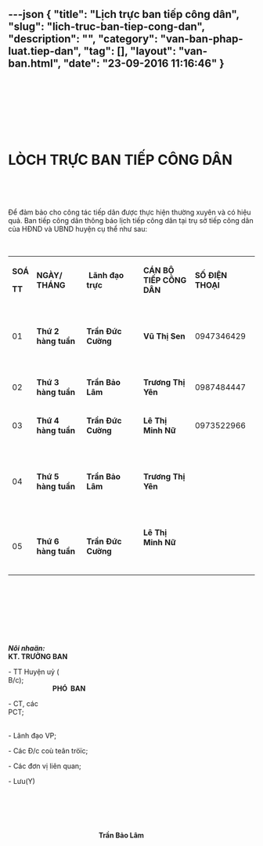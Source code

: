 ---json
{
    "title": "Lịch trực ban tiếp công dân",
    "slug": "lich-truc-ban-tiep-cong-dan",
    "description": "",
    "category": "van-ban-phap-luat.tiep-dan",
    "tag": [],
    "layout": "van-ban.html",
    "date": "23-09-2016 11:16:46"
}
---

<p>&nbsp;</p>
<p>&nbsp;</p>
<p>&nbsp;</p>
<p>&nbsp;</p>
<h1>L&Ograve;CH TRỰC&nbsp;BAN TIẾP C&Ocirc;NG D&Acirc;N &nbsp;&nbsp;</h1>
<p>&nbsp;</p>
<p>&nbsp;</p>
<p>Để đảm bảo cho c&ocirc;ng t&aacute;c tiếp d&acirc;n được thực hiện thường xuy&ecirc;n v&agrave; c&oacute; hiệu quả. Ban tiếp c&ocirc;ng d&acirc;n th&ocirc;ng b&aacute;o lịch tiếp c&ocirc;ng d&acirc;n tại trụ sở tiếp c&ocirc;ng d&acirc;n của HĐND v&agrave; UBND huyện cụ thể như sau:</p>
<p><strong>&nbsp;</strong></p>
<table width="925">
<tbody>
<tr>
<td width="34">
<p><strong>SO&Aacute;</strong></p>
<p><strong>TT</strong></p>
</td>
<td width="229">
<p><strong>NG&Agrave;Y/ TH&Aacute;NG</strong></p>
</td>
<td width="227">
<p><strong>&nbsp;L&atilde;nh&nbsp;đạo trực</strong></p>
</td>
<td width="265">
<p><strong>C</strong><strong>&Aacute;N BỘ TIẾP C&Ocirc;NG D&Acirc;N</strong></p>
</td>
<td width="170">
<p><strong>S</strong><strong>Ố ĐIỆN THOẠI</strong></p>
</td>
</tr>
<tr>
<td width="34">
<p>01</p>
</td>
<td width="229">
<p><strong>Thứ 2 h&agrave;ng tuần</strong></p>
</td>
<td width="227">
<p><strong>Trần Đức Cường</strong></p>
</td>
<td width="265">
<p><strong>Vũ Thị Sen</strong></p>
</td>
<td width="170">
<p>&nbsp;</p>
<p>0947346429</p>
<p>&nbsp;</p>
</td>
</tr>
<tr>
<td width="34">
<p>02</p>
</td>
<td width="229">
<p><strong>Thứ 3 h&agrave;ng tuần</strong></p>
</td>
<td width="227">
<p><strong>Trần Bảo L&acirc;m</strong></p>
</td>
<td width="265">
<p><strong>Trương Thị Y&ecirc;n</strong></p>
</td>
<td width="170">
<p>0987484447</p>
</td>
</tr>
<tr>
<td width="34">
<p>03</p>
</td>
<td width="229">
<p><strong>Thứ 4 h&agrave;ng tuần</strong></p>
</td>
<td width="227">
<p><strong>Trần Đức Cường</strong></p>
</td>
<td width="265">
<p><strong>L&ecirc; Thị Minh Nữ</strong></p>
</td>
<td width="170">
<p>0973522966</p>
</td>
</tr>
<tr>
<td width="34">
<p>04</p>
</td>
<td width="229">
<p><strong>Thứ 5 h&agrave;ng tuần</strong></p>
</td>
<td width="227">
<p><strong>Trần Bảo L&acirc;m</strong></p>
</td>
<td width="265">
<p><strong>&nbsp;</strong></p>
<p><strong>Trương Thị Y&ecirc;n</strong></p>
<p>&nbsp;</p>
</td>
<td width="170">
<p>&nbsp;</p>
</td>
</tr>
<tr>
<td width="34">
<p>05</p>
</td>
<td width="229">
<p><strong>Thứ 6 h&agrave;ng tuần</strong></p>
</td>
<td width="227">
<p><strong>Trần Đức Cường</strong></p>
</td>
<td width="265">
<p><strong>L&ecirc; Thị Minh Nữ</strong></p>
<p>&nbsp;</p>
</td>
<td width="170">
<p>&nbsp;</p>
</td>
</tr>
</tbody>
</table>
<p>&nbsp;</p>
<p>&nbsp;&nbsp;&nbsp;&nbsp;&nbsp;&nbsp;&nbsp;&nbsp;&nbsp;&nbsp;&nbsp;</p>
<p>&nbsp;</p>
<p>&nbsp;</p>
<p><strong><em>N&ocirc;i nha&auml;n:</em></strong><strong><em>&nbsp;&nbsp;&nbsp;&nbsp; </em></strong>&nbsp;&nbsp;&nbsp;&nbsp;&nbsp;&nbsp;&nbsp;&nbsp;&nbsp;&nbsp;&nbsp;&nbsp;&nbsp;&nbsp;&nbsp;&nbsp;&nbsp;&nbsp;&nbsp;&nbsp;&nbsp;&nbsp;&nbsp;&nbsp;&nbsp;&nbsp;&nbsp;&nbsp;&nbsp;&nbsp;&nbsp;&nbsp;&nbsp;&nbsp;&nbsp;&nbsp;&nbsp;&nbsp;&nbsp;&nbsp;&nbsp;&nbsp;&nbsp;&nbsp;&nbsp;&nbsp;&nbsp;&nbsp;&nbsp;&nbsp;&nbsp;&nbsp;&nbsp;&nbsp;&nbsp;&nbsp;&nbsp;&nbsp;&nbsp;&nbsp;&nbsp;&nbsp;&nbsp;&nbsp;&nbsp;&nbsp;&nbsp;&nbsp;&nbsp;&nbsp;&nbsp;&nbsp;&nbsp;&nbsp;&nbsp;&nbsp;&nbsp;&nbsp;&nbsp;&nbsp;&nbsp;&nbsp;&nbsp;&nbsp;&nbsp;&nbsp;&nbsp;&nbsp;&nbsp;&nbsp;&nbsp;&nbsp;&nbsp;&nbsp;&nbsp; <strong>&nbsp;&nbsp;&nbsp;&nbsp;&nbsp;&nbsp;&nbsp;&nbsp; KT. </strong><strong>TRƯỞNG BAN</strong></p>
<p>- TT Huyện uỷ ( B/c);&nbsp;&nbsp;&nbsp;&nbsp;&nbsp;&nbsp;&nbsp;&nbsp;&nbsp;&nbsp;&nbsp;&nbsp;&nbsp;&nbsp;&nbsp;&nbsp;&nbsp;&nbsp;&nbsp;&nbsp;&nbsp;&nbsp;&nbsp;&nbsp;&nbsp;&nbsp;&nbsp;&nbsp;&nbsp;&nbsp;&nbsp;&nbsp;&nbsp;&nbsp;&nbsp;&nbsp;&nbsp;&nbsp;&nbsp;&nbsp;&nbsp;&nbsp;&nbsp;&nbsp;&nbsp;&nbsp;&nbsp;&nbsp;&nbsp;&nbsp;&nbsp;&nbsp;&nbsp;&nbsp;&nbsp;&nbsp;&nbsp;&nbsp;&nbsp;&nbsp;&nbsp;&nbsp;&nbsp;&nbsp;&nbsp;&nbsp;&nbsp;&nbsp;&nbsp;&nbsp;&nbsp;&nbsp;&nbsp;&nbsp;&nbsp;&nbsp;&nbsp;&nbsp;&nbsp;&nbsp;&nbsp;&nbsp;&nbsp;&nbsp;&nbsp;&nbsp;&nbsp;&nbsp;&nbsp;&nbsp;&nbsp;&nbsp;&nbsp;&nbsp;&nbsp;&nbsp;&nbsp;&nbsp;&nbsp;&nbsp;&nbsp;&nbsp;&nbsp;&nbsp;&nbsp;&nbsp;&nbsp;&nbsp;&nbsp;&nbsp;&nbsp;&nbsp;&nbsp;&nbsp;&nbsp;&nbsp;&nbsp;&nbsp;&nbsp;&nbsp;&nbsp;&nbsp;&nbsp;&nbsp;&nbsp;&nbsp;&nbsp;&nbsp;&nbsp;&nbsp;&nbsp;&nbsp;&nbsp;&nbsp;&nbsp;&nbsp;&nbsp;&nbsp; &nbsp;&nbsp;&nbsp;&nbsp;<strong>PH&Oacute;&nbsp; BAN</strong></p>
<p>- CT, c&aacute;c PCT;&nbsp;&nbsp;&nbsp;&nbsp;&nbsp;&nbsp;&nbsp;&nbsp;&nbsp;&nbsp;&nbsp;&nbsp;&nbsp;&nbsp;&nbsp;&nbsp;&nbsp;&nbsp;&nbsp;&nbsp;&nbsp;&nbsp;&nbsp;&nbsp;&nbsp;&nbsp;&nbsp;&nbsp;&nbsp;&nbsp;&nbsp;&nbsp;&nbsp;&nbsp;&nbsp;&nbsp;&nbsp;&nbsp;&nbsp;&nbsp;&nbsp;&nbsp;&nbsp;&nbsp;&nbsp;&nbsp;&nbsp;&nbsp;&nbsp;&nbsp;&nbsp;&nbsp;&nbsp;&nbsp;&nbsp;&nbsp;&nbsp;&nbsp;&nbsp;&nbsp;&nbsp;&nbsp;&nbsp;&nbsp;&nbsp;&nbsp;&nbsp;&nbsp;&nbsp;&nbsp;&nbsp;&nbsp;&nbsp;&nbsp;&nbsp;&nbsp;&nbsp;&nbsp;&nbsp;&nbsp;&nbsp;&nbsp;&nbsp;&nbsp;&nbsp;&nbsp;&nbsp;&nbsp;&nbsp;&nbsp;&nbsp;&nbsp;&nbsp;&nbsp;&nbsp;&nbsp;&nbsp;&nbsp;&nbsp;&nbsp;&nbsp;&nbsp;&nbsp;&nbsp;&nbsp;&nbsp;&nbsp;&nbsp;&nbsp;&nbsp;&nbsp;&nbsp;&nbsp;&nbsp;&nbsp;&nbsp;&nbsp;&nbsp;&nbsp;&nbsp;&nbsp;&nbsp;&nbsp;&nbsp;&nbsp;&nbsp;&nbsp;&nbsp;&nbsp;&nbsp;&nbsp;&nbsp;&nbsp;&nbsp;&nbsp;&nbsp;&nbsp;&nbsp;&nbsp;&nbsp;&nbsp;&nbsp;&nbsp;&nbsp;&nbsp;&nbsp;&nbsp;</p>
<p>- L&atilde;nh đạo VP;</p>
<p>- C&aacute;c Đ/c co&ugrave; te&acirc;n tr&ouml;&iuml;c;</p>
<p>- C&aacute;c đơn vị li&ecirc;n quan;</p>
<p>- Lưu(Y)</p>
<p>&nbsp;</p>
<p>&nbsp;</p>
<p>&nbsp;&nbsp;&nbsp;&nbsp;&nbsp;&nbsp;&nbsp;&nbsp;&nbsp;&nbsp;&nbsp;&nbsp;&nbsp;&nbsp;&nbsp;&nbsp;&nbsp;&nbsp;&nbsp;&nbsp;&nbsp;&nbsp;&nbsp;&nbsp;&nbsp;&nbsp;&nbsp;&nbsp;&nbsp;&nbsp;&nbsp;&nbsp;&nbsp;&nbsp;&nbsp;&nbsp;&nbsp;&nbsp;&nbsp;&nbsp;&nbsp;&nbsp;&nbsp;&nbsp;&nbsp;&nbsp;&nbsp;&nbsp;&nbsp;&nbsp;&nbsp;&nbsp;&nbsp;&nbsp;&nbsp;&nbsp;&nbsp;&nbsp;&nbsp;&nbsp;&nbsp;&nbsp;&nbsp;&nbsp;&nbsp;&nbsp;&nbsp;&nbsp;&nbsp;&nbsp;&nbsp;&nbsp;&nbsp;&nbsp;&nbsp;&nbsp;&nbsp;&nbsp;&nbsp;&nbsp;&nbsp;&nbsp;&nbsp;&nbsp;&nbsp;&nbsp;&nbsp;&nbsp;&nbsp;&nbsp;&nbsp;&nbsp;&nbsp;&nbsp;&nbsp;&nbsp;&nbsp;&nbsp;&nbsp;&nbsp;&nbsp;&nbsp;&nbsp;&nbsp;&nbsp;&nbsp;&nbsp;&nbsp;&nbsp;&nbsp;&nbsp;&nbsp;&nbsp;&nbsp;&nbsp;&nbsp;&nbsp;&nbsp;&nbsp;&nbsp;&nbsp;&nbsp;&nbsp;&nbsp;&nbsp;&nbsp;&nbsp;&nbsp;&nbsp;&nbsp;&nbsp;&nbsp;&nbsp;&nbsp;&nbsp;&nbsp;&nbsp;&nbsp;&nbsp;&nbsp;&nbsp;&nbsp;&nbsp;&nbsp;&nbsp;&nbsp; &nbsp;&nbsp;&nbsp;&nbsp;&nbsp;&nbsp;&nbsp;&nbsp;&nbsp;&nbsp;&nbsp;&nbsp;&nbsp;&nbsp;&nbsp;&nbsp;&nbsp;&nbsp;&nbsp;&nbsp;&nbsp;&nbsp;&nbsp;&nbsp;&nbsp;&nbsp;&nbsp;&nbsp;<strong>Trần Bảo L&acirc;m</strong></p>
